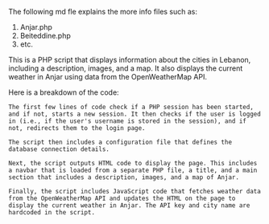 The following md fle explains the more info files such as:
1. Anjar.php
2. Beiteddine.php
3. etc.

This is a PHP script that displays information about the cities in Lebanon, including a description, images, and a map. It also displays the current weather in Anjar using data from the OpenWeatherMap API.

Here is a breakdown of the code:

    The first few lines of code check if a PHP session has been started, and if not, starts a new session. It then checks if the user is logged in (i.e., if the user's username is stored in the session), and if not, redirects them to the login page.

    The script then includes a configuration file that defines the database connection details.

    Next, the script outputs HTML code to display the page. This includes a navbar that is loaded from a separate PHP file, a title, and a main section that includes a description, images, and a map of Anjar.

    Finally, the script includes JavaScript code that fetches weather data from the OpenWeatherMap API and updates the HTML on the page to display the current weather in Anjar. The API key and city name are hardcoded in the script.